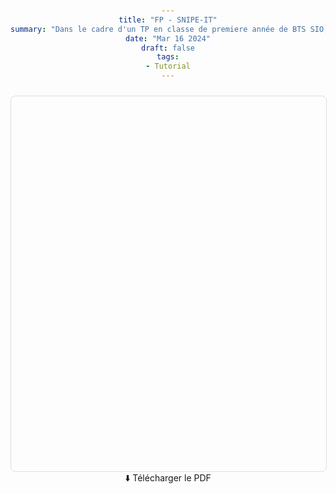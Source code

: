 ```yaml
---
title: "FP - SNIPE-IT"
summary: "Dans le cadre d'un TP en classe de premiere année de BTS SIO, j'ai pu réaliser cette fiche de procédure sur le fonctionnement et la configuration de SNIPE-IT."
date: "Mar 16 2024"
draft: false
tags:
- Tutorial
---
```

<html>
<head>
    <style>
        body {
            margin: 0;
            padding: 20px;
            text-align: center;
        }
        embed {
            border: 1px solid #ddd;
            border-radius: 8px;
            margin-top: 10px;
        }
        a {
            display: inline-block;
            text-decoration: none;
            border-radius: 5px;
            transition: background 0.3s;
        }
    </style>
</head>
<body>
    <main>
        <section>
            <embed src="" type="application/pdf" width="100%" height="600px" />
        </section>
        <section>
            <a href="" download>⬇️ Télécharger le PDF</a>
        </section>
    </main>
</body>
</html>
